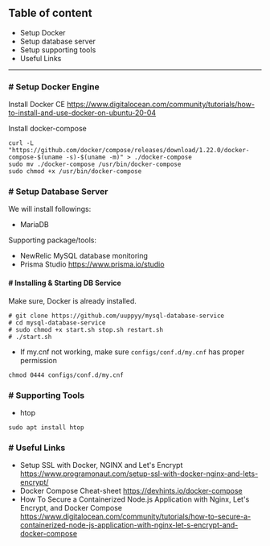 ## Table of content

- Setup Docker
- Setup database server
- Setup supporting tools
- Useful Links

<hr>

### # Setup Docker Engine

Install Docker CE
https://www.digitalocean.com/community/tutorials/how-to-install-and-use-docker-on-ubuntu-20-04

Install docker-compose
```
curl -L "https://github.com/docker/compose/releases/download/1.22.0/docker-compose-$(uname -s)-$(uname -m)" > ./docker-compose
sudo mv ./docker-compose /usr/bin/docker-compose
sudo chmod +x /usr/bin/docker-compose
```

### # Setup Database Server

We will install followings:
- MariaDB

Supporting package/tools:
- NewRelic MySQL database monitoring
- Prisma Studio https://www.prisma.io/studio

#### # Installing & Starting DB Service

Make sure, Docker is already installed.

```
# git clone https://github.com/uuppyy/mysql-database-service
# cd mysql-database-service
# sudo chmod +x start.sh stop.sh restart.sh
# ./start.sh
```

* If my.cnf not working, make sure `configs/conf.d/my.cnf` has proper permission
```
chmod 0444 configs/conf.d/my.cnf
```

### # Supporting Tools

- htop
```
sudo apt install htop
```

### # Useful Links
- Setup SSL with Docker, NGINX and Let's Encrypt https://www.programonaut.com/setup-ssl-with-docker-nginx-and-lets-encrypt/
- Docker Compose Cheat-sheet https://devhints.io/docker-compose
- How To Secure a Containerized Node.js Application with Nginx, Let's Encrypt, and Docker Compose https://www.digitalocean.com/community/tutorials/how-to-secure-a-containerized-node-js-application-with-nginx-let-s-encrypt-and-docker-compose
